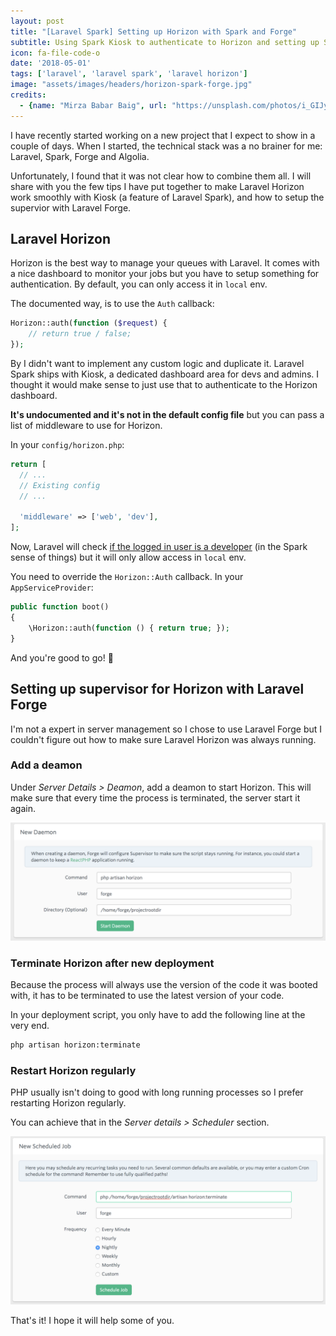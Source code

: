 ```yaml
---
layout: post
title: "[Laravel Spark] Setting up Horizon with Spark and Forge"
subtitle: Using Spark Kiosk to authenticate to Horizon and setting up Supervisor with Laravel Forge
icon: fa-file-code-o
date: '2018-05-01'
tags: ['laravel', 'laravel spark', 'laravel horizon']
image: "assets/images/headers/horizon-spark-forge.jpg"
credits:
  - {name: "Mirza Babar Baig", url: "https://unsplash.com/photos/i_GIJysTyG0?utm_source=unsplash&utm_medium=referral&utm_content=creditCopyText"}
---
```


I have recently started working on a new project that I expect to show in a couple of days.
When I started, the technical stack was a no brainer for me: Laravel, Spark, Forge and Algolia.

Unfortunately, I found that it was not clear how to combine them all. I will share
with you the few tips I have put together to make Laravel Horizon work smoothly with Kiosk
(a feature of Laravel Spark),
and how to setup the supervior with Laravel Forge.


## Laravel Horizon

Horizon is the best way to manage your queues with Laravel.
It comes with a nice dashboard to monitor your jobs but you have to setup
something for authentication. By default, you can only access it in `local` env.

The documented way, is to use the `Auth` callback:

```php
Horizon::auth(function ($request) {
    // return true / false;
});
```

By I didn't want to implement any custom logic and duplicate it. Laravel Spark
ships with Kiosk, a dedicated dashboard area for devs and admins. I thought
it would make sense to just use that to authenticate to the Horizon dashboard.

**It's undocumented and it's not in the default config file** but you can
pass a list of middleware to use for Horizon.

In your `config/horizon.php`:

```php
return [
  // ...
  // Existing config
  // ...

  'middleware' => ['web', 'dev'],
];
```

Now, Laravel will check [if the logged in user is a developer](https://spark.laravel.com/docs/4.0/kiosk)
(in the Spark sense of things) but it will only allow access in `local` env.

You need to override the `Horizon::Auth` callback. In your `AppServiceProvider`:

```php
public function boot()
{
    \Horizon::auth(function () { return true; });
}
```

And you're good to go! :rocket:


## Setting up supervisor for Horizon with Laravel Forge

I'm not a expert in server management so I chose to use Laravel Forge but
I couldn't figure out how to make sure Laravel Horizon was always running.

### Add a deamon

Under _Server Details > Deamon_, add a deamon to start Horizon. This will make
sure that every time the process is terminated, the server start it again.

![Laravel Forge configuration for Horizon deamon](/assets/images/content/2018/Laravel_Forge_Horizon-deamon-supervisor.png)


### Terminate Horizon after new deployment

Because the process will always use the version of the code it was booted with, it
has to be terminated to use the latest version of your code.

In your deployment script, you only have to add the following line at the very end.

```bash
php artisan horizon:terminate
```

### Restart Horizon regularly

PHP usually isn't doing to good with long running processes so I prefer restarting
Horizon regularly.

You can achieve that in the _Server details > Scheduler_ section.

![Laravel Forge configuration for Horizon deamon](/assets/images/content/2018/Laravel_Forge_Horizon-schedule-terminate.png)


That's it! I hope it will help some of you.
